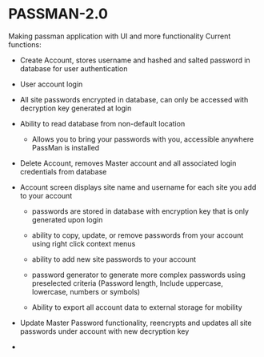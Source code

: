 # PASSMAN-2.0
Making passman application with UI and more functionality
Current functions:  

 - Create Account, stores username and hashed and salted password in database for user authentication
 - User account login
 - All site passwords encrypted in database, can only be accessed with decryption key generated at login
 - Ability to read database from non-default location
   - Allows you to bring your passwords with you, accessible anywhere PassMan is installed 
 - Delete Account, removes Master account and all associated login credentials from database
 - Account screen displays site name and username for each site you add to your account
	 
	 - passwords are stored in database with encryption key that is only
   generated upon login
   
	 - ability to copy, update, or remove passwords from your account using right click context menus
       
	 - ability to add new site passwords to your account
	 - password generator to generate more complex passwords using preselected criteria (Password length, Include uppercase, lowercase, numbers or symbols)
	
	 - Ability to export all account data to external storage for mobility
 - Update Master Password functionality, reencrypts and updates all site passwords under account with new decryption key
 - 
       
